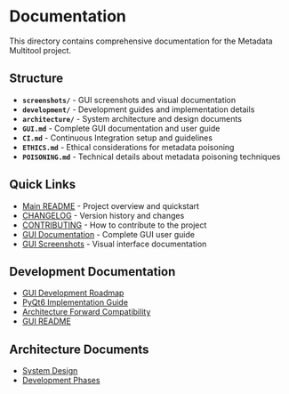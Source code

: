 # Documentation

This directory contains comprehensive documentation for the Metadata Multitool project.

## Structure

- **`screenshots/`** - GUI screenshots and visual documentation
- **`development/`** - Development guides and implementation details
- **`architecture/`** - System architecture and design documents
- **`GUI.md`** - Complete GUI documentation and user guide
- **`CI.md`** - Continuous Integration setup and guidelines
- **`ETHICS.md`** - Ethical considerations for metadata poisoning
- **`POISONING.md`** - Technical details about metadata poisoning techniques

## Quick Links

- [Main README](../README.md) - Project overview and quickstart
- [CHANGELOG](../CHANGELOG.md) - Version history and changes
- [CONTRIBUTING](../CONTRIBUTING.md) - How to contribute to the project
- [GUI Documentation](GUI.md) - Complete GUI user guide
- [GUI Screenshots](screenshots/) - Visual interface documentation

## Development Documentation

- [GUI Development Roadmap](development/GUI_DEVELOPMENT_ROADMAP.md)
- [PyQt6 Implementation Guide](development/GUI_PYQT6_IMPLEMENTATION_PROMPT.md)
- [Architecture Forward Compatibility](development/GUI_ARCHITECTURE_FORWARD_COMPATIBILITY.md)
- [GUI README](GUI_README.md)

## Architecture Documents

- [System Design](architecture/DESIGN.md)
- [Development Phases](architecture/NEXT_PHASES_PROMPT.md)

